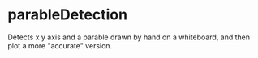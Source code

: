 # parableDetection
Detects x y axis and a parable drawn by hand on a whiteboard, and then plot a more "accurate" version.
